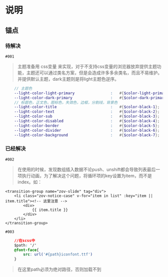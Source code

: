 # 说明
## 锚点
### 待解决

`#001`

> 主题准备用 css变量 来实现，对于不支持css变量的浏览器放弃提供主题功能，主题还可以通过类名方案，但是会造成许多多余类名，而且不易维护。
> 并提供默认主题，dark主题则是将light主题色逆序。

```scss
    // 主题色
    --light-color-light-primary                :   #{$color-light-primary};
    --light-color-dark-primary                 :   #{$color-dark-primary};
    // 标题色，正文色，图标色，失效色，边框，分割线，背景色
    --light-color-title                        :   #{$color-black-1};
    --light-color-text                         :   #{$color-black-2};
    --light-color-sub                          :   #{$color-black-3};
    --light-color-disabled                     :   #{$color-black-4};
    --light-color-border                       :   #{$color-black-5};
    --light-color-divider                      :   #{$color-black-6};
    --light-color-background                   :   #{$color-black-7};
```

### 已经解决

`#002`

> 在使用<transition-group/>的时候，发现数组插入数据不论push、unshift都会导致列表最后一项执行动画，为了解决这个问题，将循环项的key设置为item，而不是index。如：

```vue
<transition-group name="zov-slide" tag="div">
    <li class="zov-notice-case" v-for="item in list" :key="item || item.title"><!-- 这里注意 -->
        <div>
            {{ item.title }}
        </div>
    </li>
</transition-group>
```

`#003`
```css
    //在scss中
    $path: '/'
    @font-face{
        src: url('#{path}iconfont.ttf')
    }
```
> 在这里path必须为绝对路径，否则加载不到
